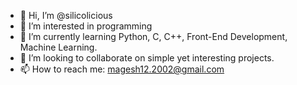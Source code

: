 - 👋 Hi, I’m @silicolicious
- 👀 I’m interested in programming
- 🌱 I’m currently learning Python, C, C++, Front-End Development, Machine Learning.
- 💞️ I’m looking to collaborate on simple yet interesting projects.
- 📫 How to reach me: magesh12.2002@gmail.com

<!---
R-Mageshkrishna/R-Mageshkrishna is a ✨ special ✨ repository because its `README.md` (this file) appears on your GitHub profile.
You can click the Preview link to take a look at your changes.
--->
